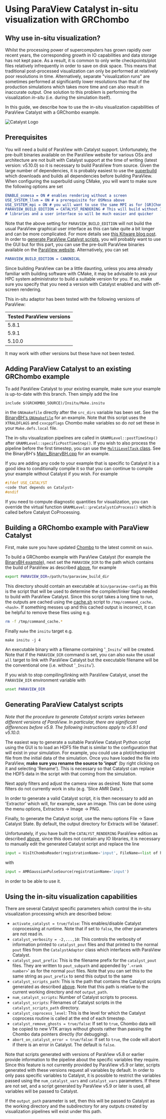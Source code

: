 # Using ParaView Catalyst in-situ visualization with GRChombo

## Why use in-situ visualization?

Whilst the processing power of supercomputers has grown rapidly over recent
years, the corresponding growth in IO capabilities and data storage has not kept
pace. As a result, it is common to only write checkpoints/plot files relatively
infrequently in order to save on disk space. This means that traditional 
post-processed visualization can only be performed at relatively poor 
resolutions in time. Alternatively, separate "visualization runs" are sometimes
performed at significantly lower resolutions than that of the production
simulations which takes more time and can also result in inaccurate output. One
solution to this problem is performing the visualization _in-situ_ (i.e. during
the simulation itself).

In this guide, we describe how to use the in-situ visualization capabilities of
ParaView Catalyst with a GRChombo example.

![Catalyst Logo](https://www.paraview.org/Wiki/images/8/8a/CatalystLogo.png)

## Prerequisites

You will need a build of ParaView with Catalyst support. Unfortunately, the 
pre-built binaries available on the ParaView website for various OSs and 
architecture are not built with Catalyst support at the time of writing 
(latest version: v5.10.0) so it is necessary to build ParaView from source.
Given the large number of dependencies, it is probably easiest to use the 
[superbuild](https://gitlab.kitware.com/paraview/paraview-superbuild/) 
which downloads and builds all dependencies before building ParaView. When
configuring the superbuild using CMake, you will want to make sure the following
options are set
```cmake
ENABLE_osmesa = ON # enables rendering without a screen
USE_SYSTEM_llvm = ON # a prerequisite for OSMesa above
USE_SYSTEM_mpi = ON # you will want to use the same MPI as for [GR]Chombo
PARAVIEW_BUILD_EDITION = CATALYST_RENDERING # This will build without IO
# libraries and a user interface so will be much easier and quicker
```
Note that the above setting for `PARAVIEW_BUILD_EDITION` will not build
the usual ParaView graphical user interface as this can take quite a bit longer
and can be more complicated. For more details see 
[this Kitware blog post](https://www.kitware.com/paraview-editions/). In order
to [generate ParaView Catalyst scripts](#generating-paraview-catalyst-scripts), 
you will probably want to use the GUI but for this part, you can use the
pre-built ParaView binaries available on the [ParaView
website](https://www.paraview.org/download/). Alternatively, you can set 
```cmake
PARAVIEW_BUILD_EDITION = CANONICAL
```

Since building ParaView can be a little daunting, unless you area already 
familiar with building software with CMake, it may be advisable to ask
your HPC system administrator to build a suitable version for you. If so, make
sure you specify that you need a version with Catalyst enabled and with 
off-screen rendering.

This in-situ adaptor has been tested with the following versions of ParaView:

| Tested ParaView versions |
| --- |
| 5.8.1 |
| 5.9.1 |
| 5.10.0 |

It may work with other versions but these have not been tested.

## Adding ParaView Catalyst to an existing GRChombo example

To add ParaView Catalyst to your existing example, make sure your example is 
up-to-date with this branch. Then simply add the line
```make
include $(GRCHOMBO_SOURCE)/Insitu/Make.insitu
```
in the `GNUmakefile` directly after the `src_dirs` variable has been set. See 
the [BinaryBH's `GNUmakefile`](../../Examples/BinaryBH/GNUmakefile) for an
example. Note that this script uses the `XTRALDFLAGS` and `cxxcppflags` Chombo
make variables so do *not* set these in your `Make.defs.local` file.

The in-situ visualization pipelines are called in 
`GRAMRLevel::postTimeStep()` after `GRAMRLevel::specificPostTimeStep()`.
If you wish to also process the pipeline before the first timestep, 
you can use the [`MultiLevelTask` class](../utils/MultiLevelTask.hpp). See the 
BinaryBH's [Main_BinaryBH.cpp](../../Examples/BinaryBH/Main_BinaryBH.cpp) for 
an example. 

If you are adding any code to your example that is specific to
Catalyst it is a good idea to conditionally compile it so that you can continue
to compile your example without Catalyst if you wish. For example
```cpp
#ifdef USE_CATALYST
<code that depends on Catalyst>
#endif
```
If you need to compute diagnostic quantities for visualization, you can override
the virtual function `GRAMRLevel::preCatalystCoProcess()` which is called before
Catalyst CoProcessing.


## Building a GRChombo example with ParaView Catalyst

First, make sure you have updated [Chombo](https://github.com/GRChombo/Chombo) 
to the latest commit on `main`.

To build a GRChombo example with ParaView Catalyst (for example the [BinaryBH
example](../../Examples/BinaryBH/)), next set the `PARAVIEW_DIR` to the path
which contains the build of ParaView as described [above](#prerequisites), for
example
```bash
export PARAVIEW_DIR=/path/to/paraview_build_dir
```
This directory should contain an executable at `bin/paraview-config` as this is
the script that will be used to determine the compiler/linker flags needed to
build with ParaView Catalyst. Since this script takes a long time to run, the
outputs are cached using the [cache.sh](./cache.sh) script to 
`/tmp/command_cache.<hash>`. If something messes up and this cached output is
incorrect, it can be helpful to remove these files using e.g.
```bash
rm -f /tmp/command_cache.*
```

Finally `make` the `insitu` target e.g.
```
make insitu -j 4
```
An executable binary with a filename containing '`_Insitu`' will be created. 
Note that if the `PARAVIEW_DIR` command is set, you can also `make` the 
usual `all` target to link with ParaView Catalyst but the executable filename
will be the conventional one (i.e. without '`_Insitu`').

If you wish to stop compiling/linking with ParaView Catalyst, unset the 
`PARAVIEW_DIR` environment variable with
```bash
unset PARAVIEW_DIR
```


## Generating ParaView Catalyst scripts

_Note that the procedure to generate Catalyst scripts varies between different
versions of ParaView. In particular, there are significant differences before
v5.9. The following instructions apply to v5.9.1 and v5.10.0._

The easiest way to generate a suitable ParaView Catalyst Python script using the
GUI is to load an HDF5 file that is similar to the configuration that will exist
in your simulation. For example, you could use a plot/checkpoint file from the
initial data of the simulation. Once you have loaded the file into ParaView,
**make sure you rename the source to 'input'** (by right clicking on it and
selecting 'Rename'). This is necessary so that Catalyst can replace the HDF5
data in the script with that coming from the simulation. 

Next apply filters and adjust the camera view as desired. Note that some filters
do not currently work in situ (e.g. 'Slice AMR Data').

In order to generate a valid Catalyst script, it is then necessary to add an 
'Extractor' which will, for example, save an image. This can be done using the
menu options, Extractors → Image → PNG.

Finally, to generate the Catalyst script, use the menu options File → 
Save Catalyst State. By default, the output directory for Extracts will be
'dataset'.

Unfortunately, if you have built the `CATALYST_RENDERING` ParaView edition
as described [above](#prerequisites), since this does not contain any IO 
libraries, it is necessary to manually edit the generated Catalyst script
and replace the line
```python
input = VisItChomboReader(registrationName='input', FileName=<list of hdf5 files>)
```
with
```python
input = AMRGaussianPulseSource(registrationName='input')
```
in order to be able to use it.

## Using the in-situ visualization capabilities

There are several Catalyst specific parameters which control the in-situ
visualization processing which are described below:
 * `activate_catalyst = true/false`: This enables/disable Catalyst coprocessing
 at runtime. Note that if set to `false`, the other parameters are not read in.
 * `catalyst_verbosity = -2,...,10`: This controls the verbosity of information printed
 to `catalyst_pout` files and that printed to the normal `pout` files from
 the `CatalystAdaptor` class which interfaces with ParaView Catalyst.
 * `catalyst_pout_prefix`: This is the filename prefix for the `catalyst_pout`
 files. They are written to `pout_subpath` and appended by '`.<rank number>`' 
 as for the normal `pout` files. Note that you can set this to the same
 string as `pout_prefix` to send this output to the same
 * `catalyst_scripts_path`: This is the path that contains the Catalyst scripts
 generated as described [above](#generating-paraview-catalyst-scripts). Note
 that this path is relative to the current working directory and _not_ 
 `output_path`.
 * `num_catalyst_scripts`: Number of Catalyst scripts to process.
 * `catalyst_scripts`: Filenames of Catalyst scripts in the 
 `catalyst_scripts_path` directory.
 * `catalyst_coprocess_level`: This is the level for which the Catalyst
 coprocess routine is called at the end of each timestep.
 * `catalyst_remove_ghosts = true/false`: If set to `true`, Chombo data will be
 copied to new VTK arrays without ghosts rather than passing the Chombo data 
 pointers directly (for debugging).
 * `abort_on_catalyst_error = true/false`: If set to `true`, the code will abort
 if there is an error in Catalyst. The default is `false`.
 
Note that scripts generated with versions of ParaView v5.8 or earlier provide 
information to the pipeline about the specific variables they require. Since 
this feature is not currently provided by ParaView v5.9 or later, scripts
generated with these versions request all variables by default. In order to
only pass specific variables to Catalyst, it is possible to restrict the 
variables passed using the `num_catalyst_vars` and `catalyst_vars` parameters.
If these are not set, and a script generated by ParaView v5.9 or later is used,
all variables will be passed to Catalyst.

If the `output_path` parameter is set, then this will be passed to Catalyst as 
the working directory and the subdirectory for any outputs created by
visualization pipelines will exist under this path.